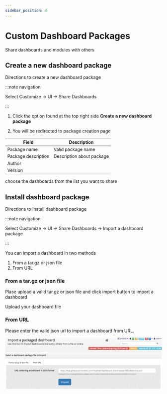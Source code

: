 ```yaml
---
sidebar_position: 6
---
```


# Custom Dashboard Packages

Share dashboards and modules with others

## Create a new dashboard package

Directions to create a new dashboard package

:::note navigation

Select Customize -\> UI -\> Share Dashboards

:::

1. Click the option found at the top right side **Create a new dashboard
   package**  

2. You will be redirected to package creation page

| Field               | Description               |
| ------------------- | ------------------------- |
| Package name        | Valid package name        |
| Package description | Description about package |
| Author              |                           |
| Version             |                           |

choose the dashboards from the list you want to share

## Install dashboard package

Directions to Install dashboard package

:::note navigation

Select Customize -\> UI -\> Share Dashboards -\> Import a dashboard
package

:::

You can import a dashboard in two methods

1. From a tar.gz or json file
2. From URL

### From a tar.gz or json file

Plase upload a valid tar.gz or json file and click import button to
import a dashboard

Upload your dashboard file

### From URL

Please enter the valid json url to import a dashboard from URL.

![](images/import_dashboard_url.png)
